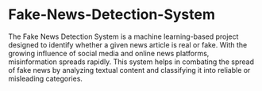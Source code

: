 # Fake-News-Detection-System
The Fake News Detection System is a machine learning-based project designed to identify whether a given news article is real or fake. With the growing influence of social media and online news platforms, misinformation spreads rapidly. This system helps in combating the spread of fake news by analyzing textual content and classifying it into reliable or misleading categories.
